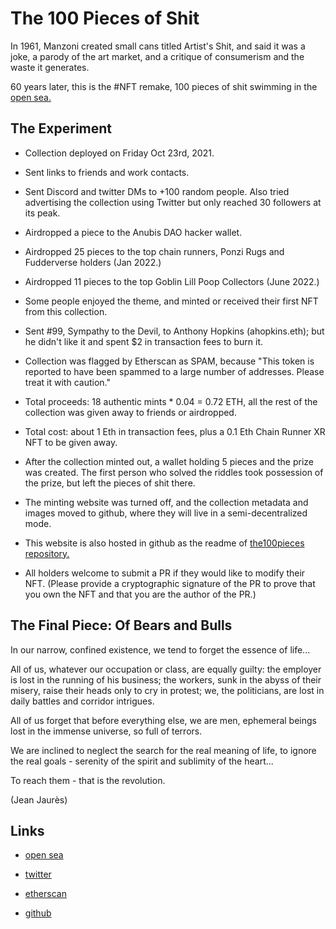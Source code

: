 # The 100 Pieces of Shit

In 1961, Manzoni created small cans titled Artist's Shit, and said it was a joke, a parody of the art market, and a critique of consumerism and the waste it generates.


60 years later, this is the #NFT remake, 100 pieces of shit swimming in the [open sea.](https://opensea.io/collection/the100pieces)


## The Experiment

* Collection deployed on Friday Oct 23rd, 2021. 

* Sent links to friends and work contacts.

* Sent Discord and twitter DMs to +100 random people. Also tried advertising the collection using Twitter but only reached 30 followers at its peak.

* Airdropped a piece to the Anubis DAO hacker wallet.

* Airdropped 25 pieces to the top chain runners, Ponzi Rugs and Fudderverse holders (Jan 2022.)

* Airdropped 11 pieces to the top Goblin Lill Poop Collectors (June 2022.)

* Some people enjoyed the theme, and minted or received their first NFT from this collection.

* Sent #99, Sympathy to the Devil, to Anthony Hopkins (ahopkins.eth); but he didn't like it and spent $2 in transaction fees to burn it.

* Collection was flagged by Etherscan as SPAM, because "This token is reported to have been spammed to a large number of addresses. Please treat it with caution." 

* Total proceeds: 18 authentic mints * 0.04 = 0.72 ETH, all the rest of the collection was given away to friends or airdropped.

* Total cost: about 1 Eth in transaction fees, plus a 0.1 Eth Chain Runner XR NFT to be given away.

* After the collection minted out, a wallet holding 5 pieces and the prize was created. The first person who solved the riddles took possession of the prize, but left the pieces of shit there.

* The minting website was turned off, and the collection metadata and images moved to github, where they will live in a semi-decentralized mode.

* This website is also hosted in github as the readme of [the100pieces repository.](https://github.com/randombishop/the100pieces)

* All holders welcome to submit a PR if they would like to modify their NFT. (Please provide a cryptographic signature of the PR to prove that you own the NFT and that you are the author of the PR.)


## The Final Piece: Of Bears and Bulls

In our narrow, confined existence, we tend to forget the essence of life...

All of us, whatever our occupation or class, are equally guilty: the employer is lost in the running of his business; the workers, sunk in the abyss of their misery, raise their heads only to cry in protest; we, the politicians, are lost in daily battles and corridor intrigues.

All of us forget that before everything else, we are men, ephemeral beings lost in the immense universe, so full of terrors.

We are inclined to neglect the search for the real meaning of life, to ignore the real goals - serenity of the spirit and sublimity of the heart...

To reach them - that is the revolution.

(Jean Jaurès)


## Links

* [open sea](https://opensea.io/collection/the100pieces)

* [twitter](https://twitter.com/the100pieces)

* [etherscan](https://etherscan.io/address/0x6a2571da2307818c293912a71393203549ab5a0c)

* [github](https://github.com/randombishop/the100pieces)

